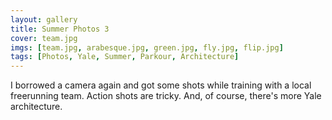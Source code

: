 ```yaml
---
layout: gallery
title: Summer Photos 3
cover: team.jpg
imgs: [team.jpg, arabesque.jpg, green.jpg, fly.jpg, flip.jpg]
tags: [Photos, Yale, Summer, Parkour, Architecture]
---
```


I borrowed a camera again and got some shots while training with a local freerunning team. Action shots are tricky. And, of course, there's more Yale architecture.